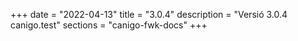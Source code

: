 +++
date        = "2022-04-13"
title       = "3.0.4"
description = "Versió 3.0.4 canigo.test"
sections    = "canigo-fwk-docs"
+++